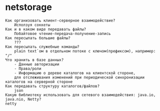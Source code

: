 # netstorage

    Как организовать клиент-серверное взаимодействие?
    	Исползуя соккеты
    Как и в каком виде передавать файлы?
    	Побайтовое чтение-передача-получение-запись
    Как пересылать большие файлы?
    	???
    Как пересылать служебные команды?
    	plain text`ом в отдельном потоке с ключом(префиксом), например: "/"
    Что хранить в базе данных?
    	- Данные авторизации
    	- Права/роли
    	- Информацию о дереве каталогов на клиентской стороне, 
    	для отслеживания изменений при периодической синхронизации каталогов на серверной стороне
    Как передавать структуру каталогов/файлов?
    	json
    Какую библиотеку использовать для сетевого взаимодействия: java.io, java.nio, Netty?
	netty
